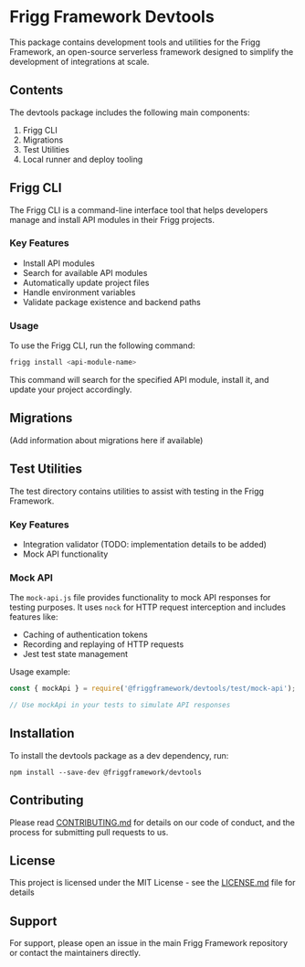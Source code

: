 # Frigg Framework Devtools

This package contains development tools and utilities for the Frigg Framework, an open-source serverless framework designed to simplify the development of integrations at scale.

## Contents

The devtools package includes the following main components:

1. Frigg CLI
2. Migrations
3. Test Utilities
4. Local runner and deploy tooling

## Frigg CLI

The Frigg CLI is a command-line interface tool that helps developers manage and install API modules in their Frigg projects.

### Key Features

- Install API modules
- Search for available API modules
- Automatically update project files
- Handle environment variables
- Validate package existence and backend paths

### Usage

To use the Frigg CLI, run the following command:
```sh
frigg install <api-module-name>
```

This command will search for the specified API module, install it, and update your project accordingly.

## Migrations

(Add information about migrations here if available)

## Test Utilities

The test directory contains utilities to assist with testing in the Frigg Framework.

### Key Features

- Integration validator (TODO: implementation details to be added)
- Mock API functionality

### Mock API

The `mock-api.js` file provides functionality to mock API responses for testing purposes. It uses `nock` for HTTP request interception and includes features like:

- Caching of authentication tokens
- Recording and replaying of HTTP requests
- Jest test state management

Usage example:

```javascript
const { mockApi } = require('@friggframework/devtools/test/mock-api');

// Use mockApi in your tests to simulate API responses
```
## Installation

To install the devtools package as a dev dependency, run:

```
npm install --save-dev @friggframework/devtools
```

## Contributing

Please read [CONTRIBUTING.md](../../CONTRIBUTING.md) for details on our code of conduct, and the process for submitting pull requests to us.

## License

This project is licensed under the MIT License - see the [LICENSE.md](../../LICENSE.md) file for details

## Support

For support, please open an issue in the main Frigg Framework repository or contact the maintainers directly.

